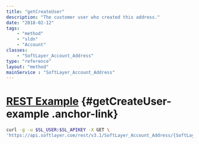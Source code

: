 ```yaml
---
title: "getCreateUser"
description: "The customer user who created this address."
date: "2018-02-12"
tags:
    - "method"
    - "sldn"
    - "Account"
classes:
    - "SoftLayer_Account_Address"
type: "reference"
layout: "method"
mainService : "SoftLayer_Account_Address"
---
```


# [REST Example](#getCreateUser-example) <a href="/article/rest/"><i class="fas fa-question"></i></a> {#getCreateUser-example .anchor-link} 
```bash
curl -g -u $SL_USER:$SL_APIKEY -X GET \
'https://api.softlayer.com/rest/v3.1/SoftLayer_Account_Address/{SoftLayer_Account_AddressID}/getCreateUser'
```
